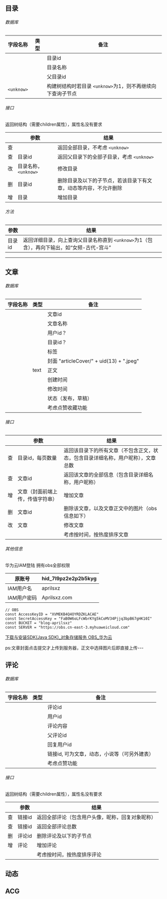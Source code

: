 ## 目录

###### 数据库

| 字段名称     | 类型 | 备注                                                         |
| ------------ | ---- | ------------------------------------------------------------ |
|              |      | 目录id                                                       |
|              |      | 目录名称                                                     |
|              |      | 父目录id                                                     |
| `<unknow>` |      | 构建树结构时若目录 `<unknow>`为1，则不再继续向下查询子节点 |

###### 接口

返回树结构（需要children属性），属性名没有要求

|    | 参数                   | 结果                                                             |
| -- | ---------------------- | ---------------------------------------------------------------- |
| 查 |                        | 返回全部目录，不考虑 `<unknow>`                                |
| 查 | 目录id                 | 返回父目录下的全部子目录，考虑 `<unknow>`                      |
| 改 | 目录名称，`<unknow>` | 修改目录                                                         |
| 删 | 目录id                 | 删除目录及以下的子节点，若该目录下有文章，动态等内容，不允许删除 |
| 增 | 目录                   | 增加目录                                                         |

###### 方法

| 参数   | 结果                                                                                           |
| ------ | ---------------------------------------------------------------------------------------------- |
| 目录id | 返回详细目录，向上查询父目录名称直到 `<unknow>`为1（包含），再向下输出，如“女频-古代-宫斗” |

---

## 文章

###### 数据库 

| 字段名称 | 类型 | 备注                                     |
| -------- | ---- | ---------------------------------------- |
|          |      | 文章id                                   |
|          |      | 文章名称                                 |
|          |      | 用户id？                                 |
|          |      | 目录id？                                 |
|          |      | 标签                                     |
|          |      | 封面 "articleCover/" + uid(13) + ".jpeg" |
|          | text | 正文                                     |
|          |      | 创建时间                                 |
|          |      | 修改时间                                 |
|          |      | 状态（发布，草稿）                       |
|          |      | 考虑点赞收藏功能                         |

###### 接口

|    | 参数                             | 结果                                                                             |
| -- | -------------------------------- | -------------------------------------------------------------------------------- |
| 查 | 目录id，每页数量                 | 返回该目录下的所有文章（不包含正文，状态，包含目录详细名称，用户昵称），文章总数 |
| 查 | 文章id                           | 返回该文章的全部信息（包含目录详细名称，用户昵称）                               |
| 增 | 文章（封面前端上传，传值字符串） | 增加文章                                                                         |
| 删 | 文章id                           | 删除该文章，以及文章正文中的图片（obs信息如下）                                  |
| 改 | 文章                             | 修改文章                                                                         |
|    |                                  | 考虑按时间，按热度排序文章                                                       |

###### 其他信息

华为云IAM登陆 拥有obs全部权限

| 原账号      | hid_7l9pz2e2p2b5kyg |
| ----------- | ------------------- |
| IAM用户名   | aprilsxz            |
| IAM用户密码 | Aprilsxz.com        |

```
// OBS
const AccessKeyID = "XVMEKB4Q4OYRDZKLACAE"
const SecretAccessKey = "FaB0W6oLFcWbrKYg5kCoMV34Pjjq3bpB67gHK10I"
const BUCKET = "blog-aprilsxz"
const SERVER = "https://obs.cn-east-3.myhuaweicloud.com"
```

[下载与安装SDK(Java SDK)_对象存储服务 OBS_华为云](https://support.huaweicloud.com/sdk-java-devg-obs/obs_21_0001.html)

ps:文章封面点击提交才上传到服务器，正文中选择图片后即直接上传---

## 评论

###### 数据库

| 字段名称 | 类型 | 备注                                         |
| -------- | ---- | -------------------------------------------- |
|          |      | 评论id                                       |
|          |      | 用户id                                       |
|          |      | 评论内容                                     |
|          |      | 父评论id                                     |
|          |      | 回复用户id                                   |
|          |      | 链接id, 可为文章，动态，小说等（可另外建表） |
|          |      | 考虑点赞功能                                 |

###### 接口

返回树结构（需要children属性），属性名没有要求

|    | 参数   | 结果                                             |
| -- | ------ | ------------------------------------------------ |
| 查 | 链接id | 返回全部评论（包含用户头像，昵称，回复对象昵称） |
| 查 | 链接id | 返回全部评论总数                                 |
| 删 | 评论id | 删除评论及以下的子节点                           |
| 增 | 评论   | 增加评论                                         |
|    |        | 考虑按时间，按热度排序评论                       |

## 动态

## ACG
